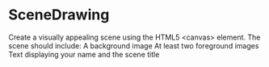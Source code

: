 # SceneDrawing
Create a visually appealing scene using the HTML5 &lt;canvas> element. The scene should include:  A background image  At least two foreground images  Text displaying your name and the scene title
